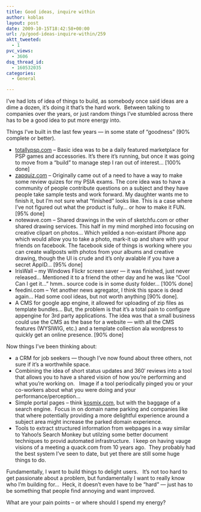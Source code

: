 ```yaml
---
title: Good ideas, inquire within
author: koblas
layout: post
date: 2009-10-15T18:42:58+00:00
url: /p/good-ideas-inquire-within/259
aktt_tweeted:
  - 1
pvc_views:
  - 3606
dsq_thread_id:
  - 160532035
categories:
  - General

---
```

I&#8217;ve had lots of idea of things to build, as somebody once said ideas are a dime a dozen, it&#8217;s doing it that&#8217;s the hard work.  Between talking to companies over the years, or just random things I&#8217;ve stumbled across there has to be a good idea to put more energy into.

Things I&#8217;ve built in the last few years &#8212; in some state of &#8220;goodness&#8221; (90% complete or better).

* [totallypsp.com][1] – Basic idea was to be a daily featured marketplace for PSP games and accessories.   It’s there it’s running, but once it was going to move from a “build” to manage step I ran out of interest… [100% done]
* [zapquiz.com][2] – Originally came out of a need to have a way to make some review quizes for my PSIA exams.  The core idea was to have a community of people contribute questions on a subject and they have people take sample tests and work forward.   My daughter wants me to finish it, but I’m not sure what “finished” looks like.  This is a case where I’ve not figured out what the product is fully… or how to make it FUN. [95% done]
* notewave.com – Shared drawings in the vein of sketchfu.com or other shared drawing services.  This half in my mind morphed into focusing on creative clipart on photos… Which yeilded a non-existant iPhone app which would allow you to take a photo, mark-it up and share with your friends on facebook.  The facebook side of things is working where you can create wallposts with photos from your albums and creative drawing, though the UI is crude and it’s only avalable if you have a secret AppID…  [95% done]
* IrisWall – my Windows Flickr screen saver — it was finished, just never released… Mentioned it to a friend the other day and he was like “Cool Can I get it…” hmm.. source code is in some dusty folder… [100% done]
* feedini.com – Yet another news agregator, I think this space is dead again…  Had some cool ideas, but not worth anything [90% done].
* A CMS for google app engine, it allowed for uploading of zip files as template bundles…  But, the problem is that it’s a total pain to configure appengine for 3rd party applications.  The idea was that a small business could use the CMS as the base for a website — with all the CMS features (WYSIWIG, etc.) and a template collection ala wordpress to quickly get an online presence.   [90% done]


Now things I&#8217;ve been thinking about:

* a CRM for job seekers &#8212; though I&#8217;ve now found about three others, not sure if it&#8217;s a worthwhile space.
* Combining the idea of short status updates and 360&#8242; reviews into a tool that allows you to have a shared vision of how you&#8217;re performing and what you&#8217;re working on.   Image if a tool periodically pinged you or your co-workers about what you were doing and your performance/perception&#8230;
* Simple portal pages &#8211; think [kosmix.com][5], but with the baggage of a search engine.  Focus in on domain name parking and companies like that where potentially providing a more delightful experience around a subject area might increase the parked domain experience.
* Tools to extract structured information from webpages in a way similar to Yahoo!s Search Monkey but utilzing some better document techniques to provid automated infrastructure.  I keep on having vauge visions of a meeting a quack.com from 10 years ago.  They probably had the best system I&#8217;ve seen to date, but yet there are still some huge things to do.

Fundamentally, I want to build things to delight users.   It&#8217;s not too hard to get passionate about a problem, but fundamentally I want to really know who I&#8217;m building for&#8230;  Heck, it doesn&#8217;t even have to be &#8220;hard&#8221; &#8212; just has to be something that people find annoying and want improved.

What are your pain points &#8211; or where should I spend my energy?

 [1]: http://totallypsp.com
 [2]: http://zapquiz.com
 [3]: http://notewave.com
 [4]: http://sketchfu.com
 [5]: http://kosmix.com
